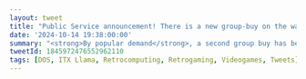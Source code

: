 ```yaml
---
layout: tweet
title: "Public Service announcement! There is a new group-buy on the way for the ITX Llama"
date: '2024-10-14 19:38:00:00'
summary: "<strong>By popular demand</strong>, a second group buy has been opened for the ITX Llama - a brand new mini PC, designed for playing MS-DOS and early Windows 98 games."
tweetId: 1845972476552962110
tags: [DOS, ITX Llama, Retrocomputing, Retrogaming, Videogames, Tweets]
---
```











